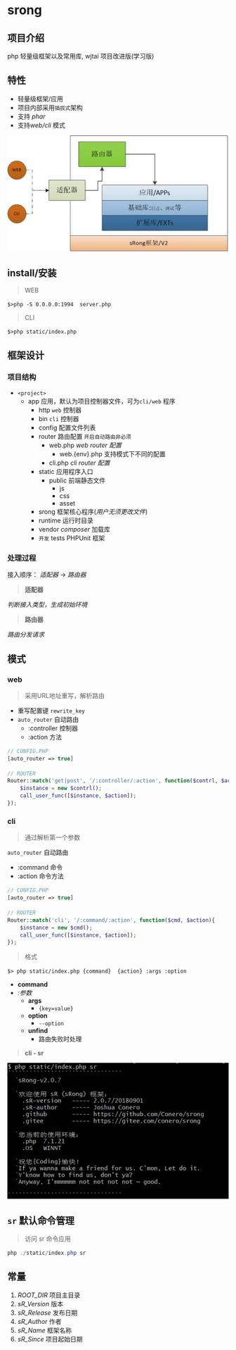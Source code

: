 # srong

## 项目介绍
php 轻量级框架以及常用库, wjtai 项目改进版(学习版)



## 特性

- 轻量级框架/应用
- 项目内部采用``插拔式``架构
- 支持 *phar*
- 支持*web/cli* 模式


![架构](/static/sRong.jpg)

## install/安装

> WEB

``$>php -S 0.0.0.0:1994  server.php``



> CLI

``$>php static/index.php ``




## 框架设计

###  项目结构

- ``<project>``
  - app 应用，默认为项目控制器文件，可为``cli/web`` 程序
      - http      ``web`` 控制器
      - bin        ``cli`` 控制器
      - config   配置文件列表
      - router   路由配置    ``开启自动路由非必须``
        - web.php   *web router 配置*
          - web.{env}.php 支持模式下不同的配置
        - cli.php  *cli router 配置*
    - static 应用程序入口
      - public   前端静态文件
        - js
        - css
        - asset
    - srong 框架核心程序(*用户无须更改文件*)
    - runtime 运行时目录
    - vendor *composer* 加载库
    - ``开发`` tests  PHPUnit 框架

### 处理过程

接入顺序： *适配器* -> *路由器*

> **适配器**

*判断接入类型，生成初始环境*

> **路由器**

*路由分发请求*



## 模式

### web

> 采用URL地址重写，解析路由

- 重写配置键 ``rewrite_key`` 
- ``auto_router`` 自动路由
  - :controller   控制器
  - :action   方法





```php
// CONFIG.PHP
[auto_router => true]

// ROUTER
Router::match('get|post', '/:controller/:action', function($contrl, $action){
    $instance = new $contrl();
    call_user_func([$instance, $action]);
});

```





### cli

> 通过解析第一个参数

``auto_router`` 自动路由

- :command   命令
- :action   命令方法

```php
// CONFIG.PHP
[auto_router => true]

// ROUTER
Router::match('cli', '/:command/:action', function($cmd, $action){
    $instance = new $cmd();
    call_user_func([$instance, $action]);
});

```



> 格式

``$> php static/index.php {command}  {action} :args :option``

- **command**
- *:参数*
  - **args**
    - ``{key=value}``
  - **option**
    - ``--option``
  - **unfind**
    - 路由失败时处理

> **cli - sr**

![](./doc/cli-sr.png)



## `sr` 默认命令管理

> 访问 sr 命令应用

```powershell
php ./static/index.php sr
```







## 常量

1. *ROOT_DIR* 项目主目录
2. *sR_Version* 版本
3. *sR_Release* 发布日期
4. *sR_Author* 作者
5. *sR_Name* 框架名称
6. *sR_Since* 项目起始日期

